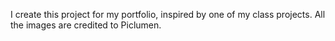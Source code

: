 I create this project for my portfolio, inspired by one of my class projects. All the images are credited to Piclumen.
